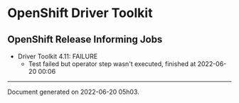 
OpenShift Driver Toolkit
========================

OpenShift Release Informing Jobs
--------------------------------



* Driver Toolkit 4.11: FAILURE
  - Test failed but operator step wasn't executed, finished at 2022-06-20 00:06






---
Document generated on 2022-06-20 05h03.
